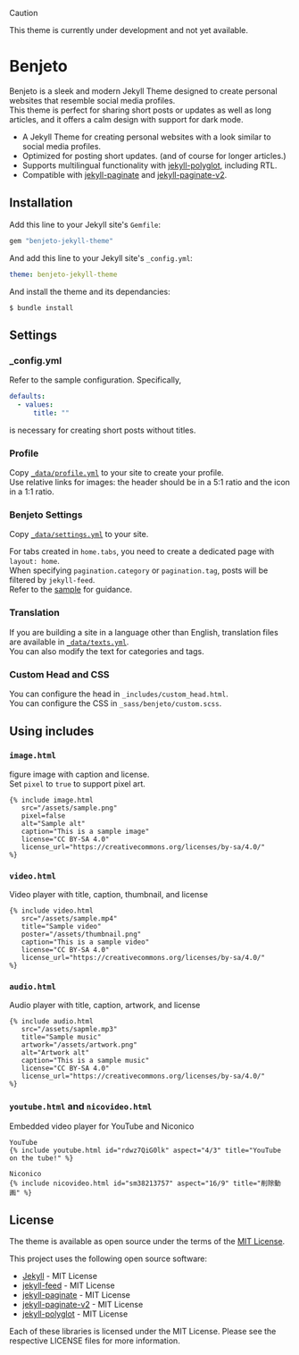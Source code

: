 > [!CAUTION]
> This theme is currently under development and not yet available.

# Benjeto

Benjeto is a sleek and modern Jekyll Theme designed to create personal websites that resemble social media profiles.  
This theme is perfect for sharing short posts or updates as well as long articles, and it offers a calm design with support for dark mode.

- A Jekyll Theme for creating personal websites with a look similar to social media profiles.
- Optimized for posting short updates. (and of course for longer articles.)
- Supports multilingual functionality with [jekyll-polyglot](https://github.com/untra/polyglot), including RTL.
- Compatible with [jekyll-paginate](https://github.com/jekyll/jekyll-paginate) and [jekyll-paginate-v2](https://github.com/sverrirs/jekyll-paginate-v2).


## Installation

Add this line to your Jekyll site's `Gemfile`:

```ruby
gem "benjeto-jekyll-theme"
```

And add this line to your Jekyll site's `_config.yml`:

```yaml
theme: benjeto-jekyll-theme
```

And install the theme and its dependancies:

    $ bundle install


## Settings

### _config.yml
Refer to the sample configuration.
Specifically,
```yaml
defaults:
  - values:
      title: ""
```
is necessary for creating short posts without titles.

### Profile
Copy [`_data/profile.yml`](https://github.com/Cizzuk/Benjeto/blob/main/_data/profile.yml) to your site to create your profile.  
Use relative links for images: the header should be in a 5:1 ratio and the icon in a 1:1 ratio.

### Benjeto Settings
Copy [`_data/settings.yml`](https://github.com/Cizzuk/Benjeto/blob/main/_data/settings.yml) to your site.

For tabs created in `home.tabs`, you need to create a dedicated page with `layout: home`.  
When specifying `pagination.category` or `pagination.tag`, posts will be filtered by `jekyll-feed`.  
Refer to the [sample](https://github.com/Cizzuk/Benjeto/blob/main/category/articles.html) for guidance.

### Translation
If you are building a site in a language other than English, translation files are available in [`_data/texts.yml`](https://github.com/Cizzuk/Benjeto/blob/main/_data/texts.yml).  
You can also modify the text for categories and tags.

### Custom Head and CSS
You can configure the head in `_includes/custom_head.html`.  
You can configure the CSS in `_sass/benjeto/custom.scss`.


## Using includes

### `image.html`
figure image with caption and license.  
Set `pixel` to `true` to support pixel art.
```
{% include image.html
   src="/assets/sample.png"
   pixel=false
   alt="Sample alt"
   caption="This is a sample image"
   license="CC BY-SA 4.0"
   license_url="https://creativecommons.org/licenses/by-sa/4.0/"
%}
```

### `video.html`
Video player with title, caption, thumbnail, and license
```
{% include video.html
   src="/assets/sample.mp4"
   title="Sample video"
   poster="/assets/thumbnail.png"
   caption="This is a sample video"
   license="CC BY-SA 4.0"
   license_url="https://creativecommons.org/licenses/by-sa/4.0/"
%}
```

### `audio.html`
Audio player with title, caption, artwork, and license
```
{% include audio.html
   src="/assets/sapmle.mp3"
   title="Sample music"
   artwork="/assets/artwork.png"
   alt="Artwork alt"
   caption="This is a sample music"
   license="CC BY-SA 4.0"
   license_url="https://creativecommons.org/licenses/by-sa/4.0/"
%}
```

### `youtube.html` and `nicovideo.html`
Embedded video player for YouTube and Niconico
```
YouTube
{% include youtube.html id="rdwz7QiG0lk" aspect="4/3" title="YouTube on the tube!" %}

Niconico
{% include nicovideo.html id="sm38213757" aspect="16/9" title="削除動画" %}
```


## License

The theme is available as open source under the terms of the [MIT License](https://opensource.org/licenses/MIT).

This project uses the following open source software:

- [Jekyll](https://github.com/jekyll/jekyll) - MIT License
- [jekyll-feed](https://github.com/jekyll/jekyll-feed) - MIT License
- [jekyll-paginate](https://github.com/jekyll/jekyll-paginate) - MIT License
- [jekyll-paginate-v2](https://github.com/sverrirs/jekyll-paginate-v2) - MIT License
- [jekyll-polyglot](https://github.com/untra/polyglot) - MIT License

Each of these libraries is licensed under the MIT License. Please see the respective LICENSE files for more information.
